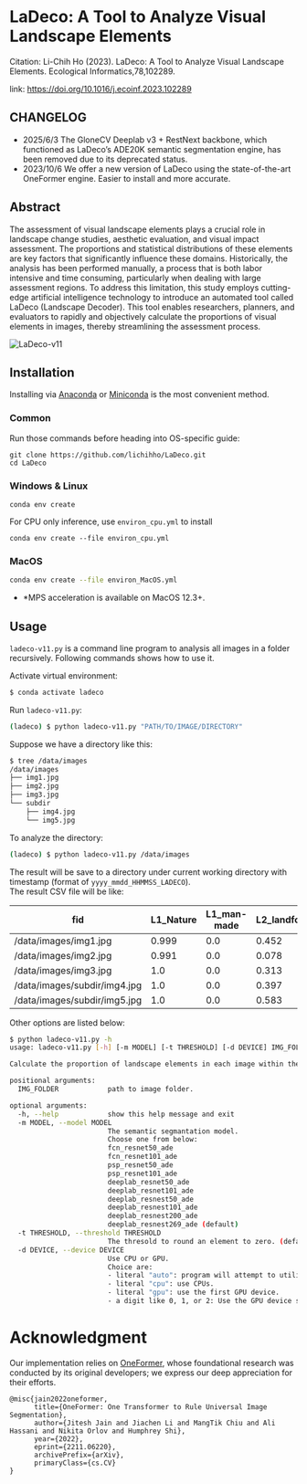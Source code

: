 # LaDeco: A Tool to Analyze Visual Landscape Elements
Citation: Li-Chih Ho (2023). LaDeco: A Tool to Analyze Visual Landscape Elements. Ecological Informatics,78,102289.

link: https://doi.org/10.1016/j.ecoinf.2023.102289

## CHANGELOG
- 2025/6/3 The GloneCV Deeplab v3 + RestNext backbone, which functioned as LaDeco’s ADE20K semantic segmentation engine, has been removed due to its deprecated status.
- 2023/10/6 We offer a new version of LaDeco using the state-of-the-art OneFormer engine. Easier to install and more accurate.

## Abstract
  The assessment of visual landscape elements plays a crucial role in landscape change studies, aesthetic evaluation, and visual impact assessment. The proportions and statistical distributions of these elements are key factors that significantly influence these domains. Historically, the analysis has been performed manually, a process that is both labor intensive and time consuming, particularly when dealing with large assessment regions. To address this limitation, this study employs cutting-edge artificial intelligence technology to introduce an automated tool called LaDeco (Landscape Decoder). This tool enables researchers, planners, and evaluators to rapidly and objectively calculate the proportions of visual elements in images, thereby streamlining the assessment process.


![LaDeco-v11](https://github.com/lichihho/LaDeco/assets/35607785/4d846545-25dc-488c-a900-fe29e7ecf8d4)



## Installation

Installing via [Anaconda][] or [Miniconda][] is the most convenient method.

### Common

Run those commands before heading into OS-specific guide:
```console
git clone https://github.com/lichihho/LaDeco.git
cd LaDeco
```

### Windows & Linux

```console
conda env create
```

For CPU only inference, use `environ_cpu.yml` to install
```console
conda env create --file environ_cpu.yml
```

### MacOS

```bash
conda env create --file environ_MacOS.yml
```

* *MPS acceleration is available on MacOS 12.3+.


[Anaconda]: https://www.anaconda.com/download
[Miniconda]: https://docs.conda.io/projects/miniconda/en/latest/

## Usage

`ladeco-v11.py` is a command line program to analysis all images in a folder recursively. Following commands shows how to use it.

Activate virtual environment:
```bash
$ conda activate ladeco
```

Run `ladeco-v11.py`:
```bash
(ladeco) $ python ladeco-v11.py "PATH/TO/IMAGE/DIRECTORY"
```

Suppose we have a directory like this:
```bash
$ tree /data/images
/data/images
├── img1.jpg
├── img2.jpg
├── img3.jpg
└── subdir
    ├── img4.jpg
    └── img5.jpg
```

To analyze the directory:
```bash
(ladeco) $ python ladeco-v11.py /data/images
```

The result will be save to a directory under current working directory with timestamp (format of `yyyy_mmdd_HHMMSS_LADECO`).  
The result CSV file will be like:

| fid                          | L1_Nature | L1_man-made | L2_landform | ... | others | LC_NFI
|------------------------------|-----------|-------------|-------------|-----|--------|---------
| /data/images/img1.jpg        | 0.999     | 0.0         | 0.452       | ... | 0.001  | 1.0
| /data/images/img2.jpg        | 0.991     | 0.0         | 0.078       | ... | 0.009  | 1.0
| /data/images/img3.jpg        | 1.0       | 0.0         | 0.313       | ... | 0.0    | 1.0
| /data/images/subdir/img4.jpg | 1.0       | 0.0         | 0.397       | ... | 0.0    | 1.0
| /data/images/subdir/img5.jpg | 1.0       | 0.0         | 0.583       | ... | 0.0    | 1.0

Other options are listed below:
```bash
$ python ladeco-v11.py -h
usage: ladeco-v11.py [-h] [-m MODEL] [-t THRESHOLD] [-d DEVICE] IMG_FOLDER

Calculate the proportion of landscape elements in each image within the folder, with each image being computed independently.

positional arguments:
  IMG_FOLDER            path to image folder.

optional arguments:
  -h, --help            show this help message and exit
  -m MODEL, --model MODEL
                        The semantic segmantation model.
                        Choose one from below:
                        fcn_resnet50_ade
                        fcn_resnet101_ade
                        psp_resnet50_ade
                        psp_resnet101_ade
                        deeplab_resnet50_ade
                        deeplab_resnet101_ade
                        deeplab_resnest50_ade
                        deeplab_resnest101_ade
                        deeplab_resnest200_ade
                        deeplab_resnest269_ade (default)
  -t THRESHOLD, --threshold THRESHOLD
                        The thresold to round an element to zero. (default 0.01)
  -d DEVICE, --device DEVICE
                        Use CPU or GPU.
                        Choice are:
                        - literal "auto": program will attempt to utilize GPU. If failed, use CPUs. (default)
                        - literal "cpu": use CPUs.
                        - literal "gpu": use the first GPU device.
                        - a digit like 0, 1, or 2: Use the GPU device specified by the index.
```

# Acknowledgment  

Our implementation relies on [OneFormer](https://arxiv.org/abs/2211.06220), whose foundational research was conducted by its original developers; we express our deep appreciation for their efforts.
```
@misc{jain2022oneformer,
      title={OneFormer: One Transformer to Rule Universal Image Segmentation}, 
      author={Jitesh Jain and Jiachen Li and MangTik Chiu and Ali Hassani and Nikita Orlov and Humphrey Shi},
      year={2022},
      eprint={2211.06220},
      archivePrefix={arXiv},
      primaryClass={cs.CV}
}
```
